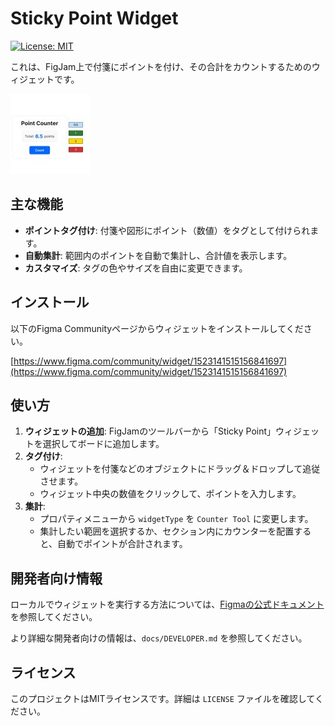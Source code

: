 # Sticky Point Widget

[![License: MIT](https://img.shields.io/badge/License-MIT-yellow.svg)](https://opensource.org/licenses/MIT)

これは、FigJam上で付箋にポイントを付け、その合計をカウントするためのウィジェットです。

![Sticky Point Widget](images/sticky-point-icon.JPG)

## 主な機能

- **ポイントタグ付け**: 付箋や図形にポイント（数値）をタグとして付けられます。
- **自動集計**: 範囲内のポイントを自動で集計し、合計値を表示します。
- **カスタマイズ**: タグの色やサイズを自由に変更できます。

## インストール

以下のFigma Communityページからウィジェットをインストールしてください。

[https://www.figma.com/community/widget/1523141515156841697](https://www.figma.com/community/widget/1523141515156841697)

## 使い方

1.  **ウィジェットの追加**: FigJamのツールバーから「Sticky Point」ウィジェットを選択してボードに追加します。
2.  **タグ付け**:
    -   ウィジェットを付箋などのオブジェクトにドラッグ＆ドロップして追従させます。
    -   ウィジェット中央の数値をクリックして、ポイントを入力します。
3.  **集計**:
    -   プロパティメニューから `widgetType` を `Counter Tool` に変更します。
    -   集計したい範囲を選択するか、セクション内にカウンターを配置すると、自動でポイントが合計されます。

## 開発者向け情報

ローカルでウィジェットを実行する方法については、[Figmaの公式ドキュメント](https://www.figma.com/widget-docs/setup-guide/)を参照してください。

より詳細な開発者向けの情報は、`docs/DEVELOPER.md` を参照してください。

## ライセンス

このプロジェクトはMITライセンスです。詳細は `LICENSE` ファイルを確認してください。
